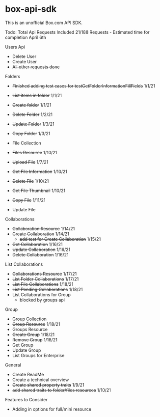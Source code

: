 # box-api-sdk
This is an unofficial Box.com API SDK.


Todo: 
Total Api Requests Included
21/188 Requests - Estimated time for completion April 6th


Users Api
* Delete User
* Create User
* ~~All other requests done~~

Folders
* ~~Finished adding test cases for testGetFolderInformationFillFields~~ 1/1/21
* ~~List items in folder~~ 1/1/21
* ~~Create folder~~ 1/1/21
* ~~Delete Folder~~ 1/2/21
* ~~Update Folder~~ 1/3/21
* ~~Copy Folder~~ 1/3/21


* File Collection
* ~~Files Resource~~ 1/10/21
* ~~Upload File~~ 1/7/21
* ~~Get File Information~~ 1/10/21
* ~~Delete File~~ 1/10/21
* ~~Get File Thumbnail~~ 1/10/21
* ~~Copy File~~ 1/11/21
* Update File

Collaborations
* ~~Collaboration Resource~~ 1/14/21
* ~~Create Collaboration~~ 1/14/21
  * ~~add test for Create Collaboration~~ 1/15/21
* ~~Get Collaboration~~ 1/16/21
* ~~Update Collaboration~~ 1/16/21 
* ~~Delete Collaboration~~ 1/16/21

List Collaborations
* ~~Collaborations Resource~~ 1/17/21
* ~~List Folder Collaborations~~ 1/17/21
* ~~List File Collaborations~~ 1/18/21
* ~~List Pending Collaborations~~ 1/18/21
* List Collaborations for Group
  * blocked by groups api

Group
* Group Collection
* ~~Group Resource~~ 1/18/21
* Groups Resource
* ~~Create Group~~ 1/18/21
* ~~Remove Group~~ 1/18/21
* Get Group
* Update Group
* List Groups for Enterprise



General
* Create ReadMe
* Create a technical overview
* ~~Create shared property traits~~ 1/9/21
* ~~add shared traits to folder/files resources~~ 1/10/21







Features to Consider
* Adding in options for full/mini resource




